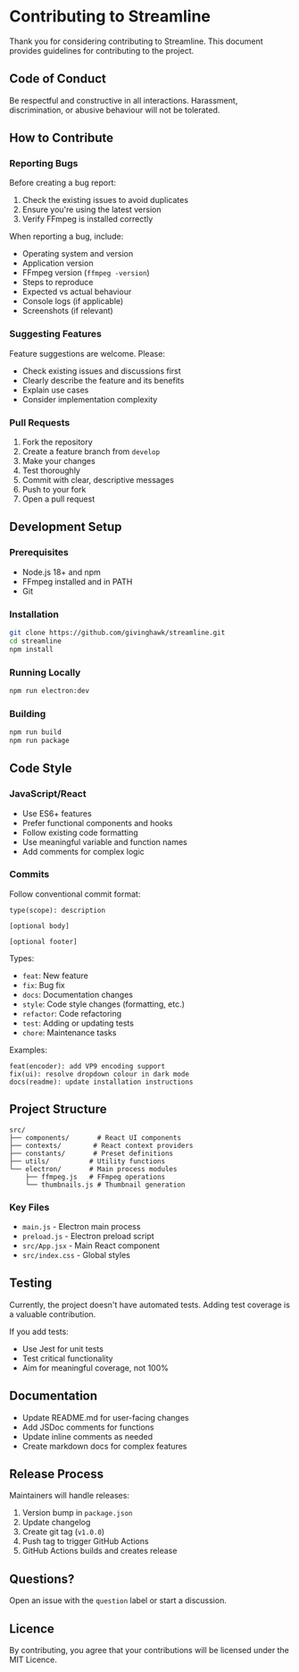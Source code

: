 # Contributing to Streamline

Thank you for considering contributing to Streamline. This document provides guidelines for contributing to the project.

## Code of Conduct

Be respectful and constructive in all interactions. Harassment, discrimination, or abusive behaviour will not be tolerated.

## How to Contribute

### Reporting Bugs

Before creating a bug report:
1. Check the existing issues to avoid duplicates
2. Ensure you're using the latest version
3. Verify FFmpeg is installed correctly

When reporting a bug, include:
- Operating system and version
- Application version
- FFmpeg version (`ffmpeg -version`)
- Steps to reproduce
- Expected vs actual behaviour
- Console logs (if applicable)
- Screenshots (if relevant)

### Suggesting Features

Feature suggestions are welcome. Please:
- Check existing issues and discussions first
- Clearly describe the feature and its benefits
- Explain use cases
- Consider implementation complexity

### Pull Requests

1. Fork the repository
2. Create a feature branch from `develop`
3. Make your changes
4. Test thoroughly
5. Commit with clear, descriptive messages
6. Push to your fork
7. Open a pull request

## Development Setup

### Prerequisites

- Node.js 18+ and npm
- FFmpeg installed and in PATH
- Git

### Installation

```bash
git clone https://github.com/givinghawk/streamline.git
cd streamline
npm install
```

### Running Locally

```bash
npm run electron:dev
```

### Building

```bash
npm run build
npm run package
```

## Code Style

### JavaScript/React

- Use ES6+ features
- Prefer functional components and hooks
- Follow existing code formatting
- Use meaningful variable and function names
- Add comments for complex logic

### Commits

Follow conventional commit format:
```
type(scope): description

[optional body]

[optional footer]
```

Types:
- `feat`: New feature
- `fix`: Bug fix
- `docs`: Documentation changes
- `style`: Code style changes (formatting, etc.)
- `refactor`: Code refactoring
- `test`: Adding or updating tests
- `chore`: Maintenance tasks

Examples:
```
feat(encoder): add VP9 encoding support
fix(ui): resolve dropdown colour in dark mode
docs(readme): update installation instructions
```

## Project Structure

```
src/
├── components/       # React UI components
├── contexts/        # React context providers
├── constants/       # Preset definitions
├── utils/          # Utility functions
└── electron/       # Main process modules
    ├── ffmpeg.js   # FFmpeg operations
    └── thumbnails.js # Thumbnail generation
```

### Key Files

- `main.js` - Electron main process
- `preload.js` - Electron preload script
- `src/App.jsx` - Main React component
- `src/index.css` - Global styles

## Testing

Currently, the project doesn't have automated tests. Adding test coverage is a valuable contribution.

If you add tests:
- Use Jest for unit tests
- Test critical functionality
- Aim for meaningful coverage, not 100%

## Documentation

- Update README.md for user-facing changes
- Add JSDoc comments for functions
- Update inline comments as needed
- Create markdown docs for complex features

## Release Process

Maintainers will handle releases:

1. Version bump in `package.json`
2. Update changelog
3. Create git tag (`v1.0.0`)
4. Push tag to trigger GitHub Actions
5. GitHub Actions builds and creates release

## Questions?

Open an issue with the `question` label or start a discussion.

## Licence

By contributing, you agree that your contributions will be licensed under the MIT Licence.
